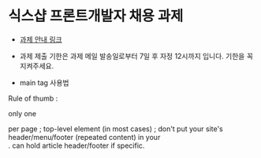 # 식스샵 프론트개발자 채용 과제

- [과제 안내 링크](https://www.notion.so/sixshop/af7f8a9586b648e6ba92a8c24ff0ef66)
- 과제 제출 기한은 과제 메일 발송일로부터 7일 후 자정 12시까지 입니다. 기한을 꼭 지켜주세요.


- main tag 사용법

Rule of thumb :

only one <main> per page ;
top-level element (in most cases) ;
don't put your site's header/menu/footer (repeated content) in your <main>.
can hold article header/footer if specific.

